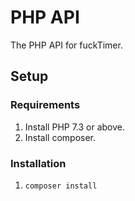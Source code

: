 # PHP API
The PHP API for fuckTimer.

## Setup

### Requirements
1. Install PHP 7.3 or above.
2. Install composer.

### Installation
1. `composer install`

